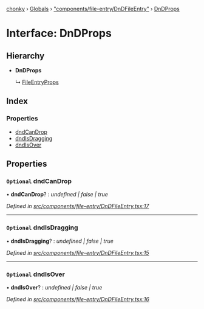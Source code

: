 [chonky](../README.md) › [Globals](../globals.md) › ["components/file-entry/DnDFileEntry"](../modules/_components_file_entry_dndfileentry_.md) › [DnDProps](_components_file_entry_dndfileentry_.dndprops.md)

# Interface: DnDProps

## Hierarchy

* **DnDProps**

  ↳ [FileEntryProps](_components_file_entry_basefileentry_.fileentryprops.md)

## Index

### Properties

* [dndCanDrop](_components_file_entry_dndfileentry_.dndprops.md#optional-dndcandrop)
* [dndIsDragging](_components_file_entry_dndfileentry_.dndprops.md#optional-dndisdragging)
* [dndIsOver](_components_file_entry_dndfileentry_.dndprops.md#optional-dndisover)

## Properties

### `Optional` dndCanDrop

• **dndCanDrop**? : *undefined | false | true*

*Defined in [src/components/file-entry/DnDFileEntry.tsx:17](https://github.com/TimboKZ/Chonky/blob/b63f6c0/src/components/file-entry/DnDFileEntry.tsx#L17)*

___

### `Optional` dndIsDragging

• **dndIsDragging**? : *undefined | false | true*

*Defined in [src/components/file-entry/DnDFileEntry.tsx:15](https://github.com/TimboKZ/Chonky/blob/b63f6c0/src/components/file-entry/DnDFileEntry.tsx#L15)*

___

### `Optional` dndIsOver

• **dndIsOver**? : *undefined | false | true*

*Defined in [src/components/file-entry/DnDFileEntry.tsx:16](https://github.com/TimboKZ/Chonky/blob/b63f6c0/src/components/file-entry/DnDFileEntry.tsx#L16)*
